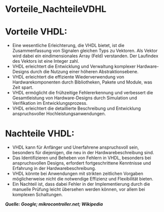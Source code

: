 # Vorteile_NachteileVDHL

# Vorteile **VHDL:**

- Eine wesentliche Erleichterung, die VHDL bietet, ist die Zusammenfassung von Signalen gleichen Typs zu Vektoren. Als Vektor wird dabei ein eindimensionales Array (Feld) verstanden. Der Laufindex des Vektors ist eine Integer zahl.
- VHDL erleichtert die Entwicklung und Verwaltung komplexer Hardware-Designs durch die Nutzung einer höheren Abstraktionsebene.
- VHDL erleichtert die effiziente Wiederverwendung von Hardwarekomponenten durch Bibliotheken, Pakete und Module, was Zeit spart.
- VHDL ermöglicht die frühzeitige Fehlererkennung und verbessert die Gesamtleistung von Hardware-Designs durch Simulation und Verifikation im Entwicklungsprozess.
- VHDL erleichtert die detaillierte Beschreibung und Entwicklung anspruchsvoller Hochleistungsanwendungen.

# Nachteile VHDL:

- VHDL kann für Anfänger und Unerfahrene anspruchsvoll sein, besonders für diejenigen, die neu in der Hardwarebeschreibung sind.
- Das Identifizieren und Beheben von Fehlern in VHDL, besonders bei anspruchsvollen Designs, erfordert fortgeschrittene Kenntnisse und Erfahrung in der Hardwarebeschreibung.
- VHDL könnte bei Anwendungen mit strikten zeitlichen Vorgaben möglicherweise nicht die notwendige Effizienz und Flexibilität bieten.
- Ein Nachteil ist, dass dabei Fehler in der Implementierung durch die manuelle Prüfung leicht übersehen werden können, vor allem bei komplexen Schaltungen.

***Quelle: Google; mikrocontroller.net; Wikipedia***